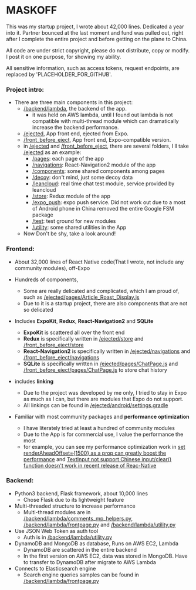 # MASKOFF
This was my startup project, I wrote about 42,000 lines. Dedicated a year into it. Partner bounced at the last moment and fund was pulled out, right after I complete the entire project and before getting on the plane to China.

All code are under strict copyright, please do not distribute, copy or modify. I post it on one purpose, for showing my ability.

All sensitive information, such as access tokens, request endpoints, are replaced by 'PLACEHOLDER_FOR_GITHUB'.

### Project intro:
* There are three main components in this project: 
  - [/backend/lambda](https://github.com/leonyhenn/MASKOFF/tree/master/backend/lambda), the backend of the app.
    - it was held on AWS lambda, until I found out lambda is not compatible with multi-thread module which can dramatically increase the backend performance.
  - [/ejected](https://github.com/leonyhenn/MASKOFF/tree/master/ejected), App front end, ejected from Expo.
  - [/front_before_eject](https://github.com/leonyhenn/MASKOFF/tree/master/front_before_eject), App front end, Expo-compatible version.
  - in [/ejected](https://github.com/leonyhenn/MASKOFF/tree/master/ejected) and [/front_before_eject](https://github.com/leonyhenn/MASKOFF/tree/master/front_before_eject), there are several folders, I ll take [/ejected](https://github.com/leonyhenn/MASKOFF/tree/master/ejected) as an example:
    - [/pages](https://github.com/leonyhenn/MASKOFF/tree/master/ejected/pages): each page of the app
    - [/navigations](https://github.com/leonyhenn/MASKOFF/tree/master/ejected/navigations): React-Navigation2 module of the app
    - [/components](https://github.com/leonyhenn/MASKOFF/tree/master/ejected/components): some shared components among pages
    - [/decoy](https://github.com/leonyhenn/MASKOFF/tree/master/ejected/decoy): don't mind, just some decoy data
    - [/leancloud](https://github.com/leonyhenn/MASKOFF/tree/master/ejected/leancloud): real time chat test module, service provided by leancloud
    - [/store](https://github.com/leonyhenn/MASKOFF/tree/master/ejected/store): Redux module of the app
    - [/expo_push](https://github.com/leonyhenn/MASKOFF/tree/master/ejected/expo_push): expo push service. Did not work out due to a most of Android phone in China removed the entire Google FSM package
    - [/test](https://github.com/leonyhenn/MASKOFF/tree/master/ejected/test): test ground for new modules
    - [/utility](https://github.com/leonyhenn/MASKOFF/tree/master/ejected/utility): some shared utilities in the App
  - Now Don't be shy, take a look around!
### Frontend:
* About 32,000 lines of React Native code(That I wrote, not include any community modules), off-Expo
* Hundreds of components, 

  - Some are really delicated and complicated, which I am proud of, such as [/ejected/pages/Article_Roast_Display.js](https://github.com/leonyhenn/MASKOFF/blob/master/ejected/pages/Article_Roast_Display.js)
  - Due to it is a startup project, there are also components that are not so delicated

* Includes **ExpoKit**, **Redux**, **React-Navigation2** and **SQLite**
  - **ExpoKit** is scattered all over the front end
  - **Redux** is specifically written in [/ejected/store](https://github.com/leonyhenn/MASKOFF/tree/master/ejected/store) and [/front_before_eject/store](https://github.com/leonyhenn/MASKOFF/tree/master/front_before_eject/store)
  - **React-Navigation2** is specifically written in [/ejected/navigations](https://github.com/leonyhenn/MASKOFF/tree/master/ejected/navigations) and [/front_before_eject/navigations](https://github.com/leonyhenn/MASKOFF/tree/master/front_before_eject/navigations)
  - **SQLite** is specifically written in [/ejected/pages/ChatPage.js](https://github.com/leonyhenn/MASKOFF/tree/master/ejected/pages/ChatPage.js) and [/front_before_eject/pages/ChatPage.js](https://github.com/leonyhenn/MASKOFF/tree/master/front_before_eject/pages/ChatPage.js) to store chat history
* includes **linking**
  - Due to the project was developed by me only, I tried to stay in Expo as much as I can, but there are modules that Expo do not support.
  - All linkings can be found in [/ejected/android/settings.gradle](https://github.com/leonyhenn/MASKOFF/tree/master/ejected/android/settings.gradle)
* Familiar with most community packages and **performance optimization**
  - I have literately tried at least a hundred of community modules
  - Due to the App is for commercial use, I value the performance the most
  - for example, you can see my performance optimization work in [set renderAheadOffset={1500} as a prop can greatly boost the performance](https://github.com/sskhandek/react-native-emoji-input/issues/36#issue-438605362) and [TextInput not support Chinese input/clear() function doesn't work in recent release of Reac-Native](https://github.com/facebook/react-native/issues/18767#issuecomment-403685280)


### Backend:
* Python3 backend, Flask framework, about 10,000 lines
  - Chose Flask due to its lightweight feature
* Multi-threaded structure to increase performance
  - Multi-thread modules are in [/backend/lambda/comments_mp_helpers.py](https://github.com/leonyhenn/MASKOFF/blob/master/backend/lambda/comments_mp_helpers.py), [/backend/lambda/frontpage.py](https://github.com/leonyhenn/MASKOFF/blob/master/backend/lambda/frontpage.py) and [/backend/lambda/utility.py](https://github.com/leonyhenn/MASKOFF/blob/master/backend/lambda/utility.py)
* Use JSON Web Token as auth tool
  - Auth is in [/backend/lambda/utility.py](https://github.com/leonyhenn/MASKOFF/blob/master/backend/lambda/utility.py)
* DynamoDB and MongoDB as database, Runs on AWS EC2, Lambda
  - DynamoDB are scattered in the entire backend
  - In the first version on AWS EC2, data was stored in MongoDB. Have to transfer to DynamoDB after migrate to AWS Lambda
* Connects to Elasticsearch engine
  - Search engine queries samples can be found in [/backend/lambda/frontpage.py](https://github.com/leonyhenn/MASKOFF/blob/master/backend/lambda/frontpage.py)
 
  
